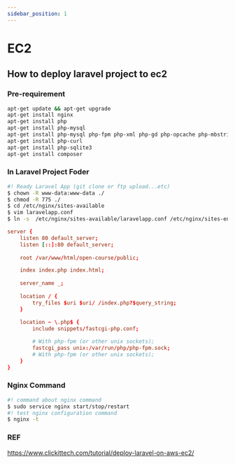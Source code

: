```yaml
---
sidebar_position: 1
---
```

# EC2
## How to deploy laravel project to ec2

### Pre-requirement
```bash
apt-get update && apt-get upgrade
apt-get install nginx
apt-get install php
apt-get install php-mysql
apt-get install php-mysql php-fpm php-xml php-gd php-opcache php-mbstring
apt-get install php-curl
apt-get install php-sqlite3
apt-get install composer
```
### In Laravel Project Foder
```bash
#! Ready Laravel App (git clone or ftp upload...etc)
$ chown -R www-data:www-data ./
$ chmod -R 775 ./
$ cd /etc/nginx/sites-available
$ vim laravelapp.conf
$ ln -s  /etc/nginx/sites-available/laravelapp.conf /etc/nginx/sites-enabled
```

```conf title="laravelapp.conf"
server {
    listen 80 default_server;
    listen [::]:80 default_server;
 
    root /var/www/html/open-course/public;

    index index.php index.html;
 
    server_name _;
 
    location / {
        try_files $uri $uri/ /index.php?$query_string;
    }
 
    location ~ \.php$ {
        include snippets/fastcgi-php.conf;

        # With php-fpm (or other unix sockets);
        fastcgi_pass unix:/var/run/php/php-fpm.sock;
        # With php-fpm (or other unix sockets);
    }
}

```

### Nginx Command
```bash
#! command about nginx command 
$ sudo service nginx start/stop/restart
#! test nginx configuration command
$ nginx -t
```

### REF
https://www.clickittech.com/tutorial/deploy-laravel-on-aws-ec2/